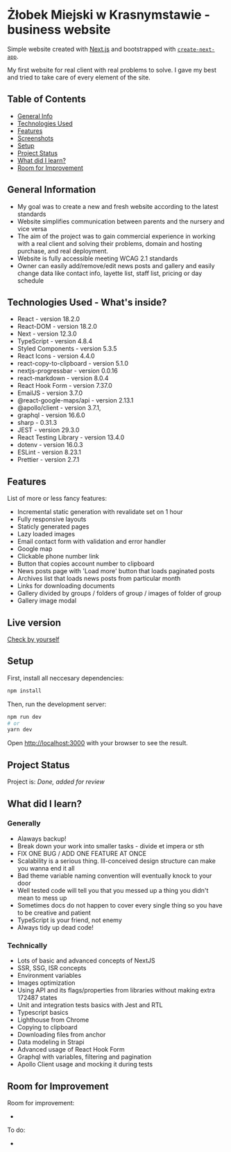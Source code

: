 # Żłobek Miejski w Krasnymstawie - business website

Simple website created with [Next.js](https://nextjs.org/) and bootstrapped with [`create-next-app`](https://github.com/vercel/next.js/tree/canary/packages/create-next-app).

My first website for real client with real problems to solve. I gave my best and tried to take care of every element of the site.

## Table of Contents

- [General Info](#general-information)
- [Technologies Used](#technologies-used)
- [Features](#features)
- [Screenshots](#screenshots)
- [Setup](#setup)
- [Project Status](#project-status)
- [What did I learn?](#what-did-I-learn)
- [Room for Improvement](#room-for-improvement)

## General Information

- My goal was to create a new and fresh website according to the latest standards
- Website simplifies communication between parents and the nursery and vice versa
- The aim of the project was to gain commercial experience in working with a real client and solving their problems, domain and hosting purchase, and real deployment.
- Website is fully accessible meeting WCAG 2.1 standards
- Owner can easily add/remove/edit news posts and gallery and easily change data like contact info, layette list, staff list, pricing or day schedule

## Technologies Used - What's inside?

- React - version 18.2.0
- React-DOM - version 18.2.0
- Next - version 12.3.0
- TypeScript - version 4.8.4
- Styled Components - version 5.3.5
- React Icons - version 4.4.0
- react-copy-to-clipboard - version 5.1.0
- nextjs-progressbar - version 0.0.16
- react-markdown - version 8.0.4
- React Hook Form - version 7.37.0
- EmailJS - version 3.7.0
- @react-google-maps/api - version 2.13.1
- @apollo/client - version 3.7.1,
- graphql - version 16.6.0
- sharp - 0.31.3
- JEST - version 29.3.0
- React Testing Library - version 13.4.0
- dotenv - version 16.0.3
- ESLint - version 8.23.1
- Prettier - version 2.7.1

## Features

List of more or less fancy features:

- Incremental static generation with revalidate set on 1 hour
- Fully responsive layouts
- Staticly generated pages
- Lazy loaded images
- Email contact form with validation and error handler
- Google map
- Clickable phone number link
- Button that copies account number to clipboard
- News posts page with 'Load more' button that loads paginated posts
- Archives list that loads news posts from particular month
- Links for downloading documents
- Gallery divided by groups / folders of group / images of folder of group
- Gallery image modal

## Live version

[Check by yourself](https://zlobek-krasnystaw-7yux-chyx4e6ke-pankarton.vercel.app/)

## Setup

First, install all neccesary dependencies:

```bash
npm install
```

Then, run the development server:

```bash
npm run dev
# or
yarn dev
```

Open [http://localhost:3000](http://localhost:3000) with your browser to see the result.

## Project Status

Project is: _Done, added for review_

## What did I learn?

### Generally

- Alaways backup!
- Break down your work into smaller tasks - divide et impera or sth
- FIX ONE BUG / ADD ONE FEATURE AT ONCE
- Scalability is a serious thing. Ill-conceived design structure can make you wanna end it all
- Bad theme variable naming convention will eventually knock to your door
- Well tested code will tell you that you messed up a thing you didn't mean to mess up
- Sometimes docs do not happen to cover every single thing so you have to be creative and patient
- TypeScript is your friend, not enemy
- Always tidy up dead code!

### Technically

- Lots of basic and advanced concepts of NextJS
- SSR, SSG, ISR concepts
- Environment variables
- Images optimization
- Using API and its flags/properties from libraries without making extra 172487 states
- Unit and integration tests basics with Jest and RTL
- Typescript basics
- Lighthouse from Chrome
- Copying to clipboard
- Downloading files from anchor
- Data modeling in Strapi
- Advanced usage of React Hook Form
- Graphql with variables, filtering and pagination
- Apollo Client usage and mocking it during tests

## Room for Improvement

Room for improvement:

-

To do:

-
